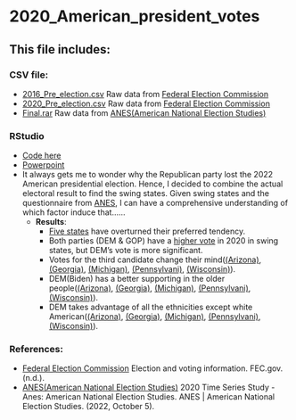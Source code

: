 # 2020_American_president_votes

## This file includes:



### CSV file:
- [2016_Pre_election.csv](https://github.com/ollill0823/005.UCLA_extension_R-Exploratory-Data-Analysis-and-Visualization/blob/main/009.2020_American_president_votes/2016_Pre_election.csv) Raw data from [Federal Election Commission](https://www.fec.gov/introduction-campaign-finance/election-and-voting-information/)
- [2020_Pre_election.csv](https://github.com/ollill0823/005.UCLA_extension_R-Exploratory-Data-Analysis-and-Visualization/blob/main/009.2020_American_president_votes/2020_Pre_election.csv) Raw data from [Federal Election Commission](https://www.fec.gov/introduction-campaign-finance/election-and-voting-information/)
- [Final.rar](https://github.com/ollill0823/005.UCLA_extension_R-Exploratory-Data-Analysis-and-Visualization/blob/main/009.2020_American_president_votes/Final.rar) Raw data from [ANES(American National Election Studies)](https://electionstudies.org/data-center/2020-time-series-study/)




### RStudio
- [Code here](https://github.com/ollill0823/005.UCLA_extension_R-Exploratory-Data-Analysis-and-Visualization/blob/main/009.2020_American_president_votes/Individual%20project_Chen%20Wang.R)
- [Powerpoint](https://docs.google.com/presentation/d/1RSh-8tHoU0AKXj2QVZLrXOMbhN6H6T2W/edit?usp=share_link&ouid=117434447847034760525&rtpof=true&sd=true)
- It always gets me to wonder why the Republican party lost the 2022 American presidential election. Hence, I decided to combine the actual electoral result to find the swing states. Given swing states and the questionnaire from [ANES](https://electionstudies.org/data-center/2020-time-series-study/), I can have a comprehensive understanding of which factor induce that......
   - **Results**: 
      - [Five states](https://github.com/ollill0823/005.UCLA_extension_R-Exploratory-Data-Analysis-and-Visualization/blob/main/009.2020_American_president_votes/Image/Offset_2.png) have overturned their preferred tendency. 
      - Both parties (DEM & GOP) have a [higher vote](https://github.com/ollill0823/005.UCLA_extension_R-Exploratory-Data-Analysis-and-Visualization/blob/main/009.2020_American_president_votes/Image/swing%20state.png) in 2020 in swing states, but DEM’s vote is more significant.
      - Votes for the third candidate change their mind([(Arizona)](https://github.com/ollill0823/005.UCLA_extension_R-Exploratory-Data-Analysis-and-Visualization/blob/main/009.2020_American_president_votes/Image/Arizona.png), [(Georgia)](https://github.com/ollill0823/005.UCLA_extension_R-Exploratory-Data-Analysis-and-Visualization/blob/main/009.2020_American_president_votes/Image/Georgia.png), [(Michigan)](https://github.com/ollill0823/005.UCLA_extension_R-Exploratory-Data-Analysis-and-Visualization/blob/main/009.2020_American_president_votes/Image/Michigan.png), [(Pennsylvani)](https://github.com/ollill0823/005.UCLA_extension_R-Exploratory-Data-Analysis-and-Visualization/blob/main/009.2020_American_president_votes/Image/Pennsylvania.png), [(Wisconsin)](https://github.com/ollill0823/005.UCLA_extension_R-Exploratory-Data-Analysis-and-Visualization/blob/main/009.2020_American_president_votes/Image/Wisconsin.png)).
      - DEM(Biden) has a better supporting in the older people([(Arizona)](https://github.com/ollill0823/005.UCLA_extension_R-Exploratory-Data-Analysis-and-Visualization/blob/main/009.2020_American_president_votes/Image/Arizona_2.png), [(Georgia)](https://github.com/ollill0823/005.UCLA_extension_R-Exploratory-Data-Analysis-and-Visualization/blob/main/009.2020_American_president_votes/Image/Georgia_2.png), [(Michigan)](https://github.com/ollill0823/005.UCLA_extension_R-Exploratory-Data-Analysis-and-Visualization/blob/main/009.2020_American_president_votes/Image/Michigan_2.png), [(Pennsylvani)](https://github.com/ollill0823/005.UCLA_extension_R-Exploratory-Data-Analysis-and-Visualization/blob/main/009.2020_American_president_votes/Image/Pennsylvania_2.png), [(Wisconsin)](https://github.com/ollill0823/005.UCLA_extension_R-Exploratory-Data-Analysis-and-Visualization/blob/main/009.2020_American_president_votes/Image/Wisconsin_2.png)).
      - DEM takes advantage of all the ethnicities except white American([(Arizona)](https://github.com/ollill0823/005.UCLA_extension_R-Exploratory-Data-Analysis-and-Visualization/blob/main/009.2020_American_president_votes/Image/Arizona_3.png), [(Georgia)](https://github.com/ollill0823/005.UCLA_extension_R-Exploratory-Data-Analysis-and-Visualization/blob/main/009.2020_American_president_votes/Image/Georgia_3.png), [(Michigan)](https://github.com/ollill0823/005.UCLA_extension_R-Exploratory-Data-Analysis-and-Visualization/blob/main/009.2020_American_president_votes/Image/Michigan_3.png), [(Pennsylvani)](https://github.com/ollill0823/005.UCLA_extension_R-Exploratory-Data-Analysis-and-Visualization/blob/main/009.2020_American_president_votes/Image/Pennsylvania3.png), [(Wisconsin)](https://github.com/ollill0823/005.UCLA_extension_R-Exploratory-Data-Analysis-and-Visualization/blob/main/009.2020_American_president_votes/Image/Wisconsin_3.png)).



### References:
- [Federal Election Commission](https://www.fec.gov/introduction-campaign-finance/election-and-voting-information/) Election and voting information. FEC.gov. (n.d.). 
- [ANES(American National Election Studies)](https://electionstudies.org/data-center/2020-time-series-study/) 2020 Time Series Study - Anes: American National Election Studies. ANES | American National Election Studies. (2022, October 5). 


